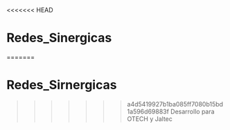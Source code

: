 <<<<<<< HEAD
# Redes_Sinergicas
=======
# Redes_Sirnergicas
>>>>>>> a4d5419927b1ba085ff7080b15bd1a596d69883f
Desarrollo para OTECH y Jaltec
